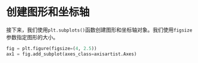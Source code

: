 # 创建图形和坐标轴

接下来，我们使用`plt.subplots()`函数创建图形和坐标轴对象。我们使用`figsize`参数指定图形的大小。

```python
fig = plt.figure(figsize=(4, 2.5))
ax1 = fig.add_subplot(axes_class=axisartist.Axes)
```
